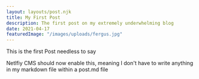 ```yaml
---
layout: layouts/post.njk
title: My First Post
description: The first post on my extremely underwhelming blog
date: 2021-04-17
featuredImage: "/images/uploads/fergus.jpg"
---
```


This is the first Post needless to say

Netlfiy CMS should now enable this, meaning I don't have to write anything in my markdown file within a post.md file
